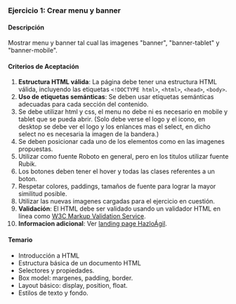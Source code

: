 ### Ejercicio 1: Crear menu y banner

#### Descripción

Mostrar menu y banner tal cual las imagenes "banner", "banner-tablet" y "banner-mobile".

#### Criterios de Aceptación

1. **Estructura HTML válida**: La página debe tener una estructura HTML válida, incluyendo las etiquetas `<!DOCTYPE html>`, `<html>`, `<head>`, `<body>`.
2. **Uso de etiquetas semánticas**: Se deben usar etiquetas semánticas adecuadas para cada sección del contenido.
3. Se debe utilizar html y css, el menu no debe ni es necesario en mobile y tablet que se pueda abrir. (Solo debe verse el logo y el icono, en desktop se debe ver el logo y los enlances mas el select, en dicho select no es necesaria la imagen de la bandera.)
4. Se deben posicionar cada uno de los elementos como en las imagenes propuestas.
5. Utilizar como fuente Roboto en general, pero en los titulos utilizar fuente Rubik.
6. Los botones deben tener el hover y todas las clases referentes a un boton.
7. Respetar colores, paddings, tamaños de fuente para lograr la mayor similitud posible.
8. Utilizar las nuevas imagenes cargadas para el ejercicio en cuestión.
9. **Validación**: El HTML debe ser validado usando un validador HTML en línea como [W3C Markup Validation Service](https://validator.w3.org/).
10. **Informacion adicional**: Ver [landing page HazloÁgil](https://www.landing.hazloagil.com/).

#### Temario

- Introducción a HTML
- Estructura básica de un documento HTML
- Selectores y propiedades.
- Box model: margenes, padding, border.
- Layout básico: display, position, float.
- Estilos de texto y fondo.

